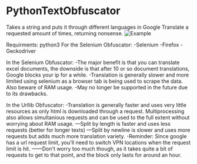# PythonTextObfuscator
Takes a string and puts it through different languages in Google Translate a requested amount of times, returning nonsense.
![Example](https://user-images.githubusercontent.com/77307334/147175650-733e3d56-f70c-40ab-a084-7e8b44bec674.png)


Requirments:
    python3
    For the Selenium Obfuscator:
        -Selenium
        -Firefox
        -Geckodriver
    
In the Selenium Obfuscator:
    -The major benefit is that you can translate excel documents, the downside is that after 10 or so document translations, Google blocks your ip for a while.
    -Translation is generally slower and more limited using selenium as a browser tab is being used to scrape the data. Also beware of RAM usage.
    -May no longer be supported in the future due to its drawbacks.

In the Urllib Obfuscator:
    -Translation is generally faster and uses very little resources as only html is downloaded through a request. Multiprocessing also allows simultanious requests and can be used to the full extent without worrying about RAM usage.
    —Split by length is faster and uses less requests (better for longer texts)
    —Split by newline is slower and uses more requests but adds much more translation variety.
    -Reminder: Since google has a url request limit, you'll need to switch VPN locations when the request limit is hit.
        ——Don't worry too much though, as it takes quite a bit of requests to get to that point, and the block only lasts for around an hour.
